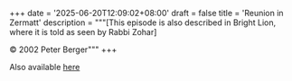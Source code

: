 +++
date = '2025-06-20T12:09:02+08:00'
draft = false
title = 'Reunion in Zermatt'
description = """[This episode is also described in Bright Lion, where it is told as seen by Rabbi Zohar]

&copy; 2002 Peter Berger"""
+++

Also available [here](https://peterellingernovellas.blogspot.com/2025/06/reunion-in-zermatt.html)